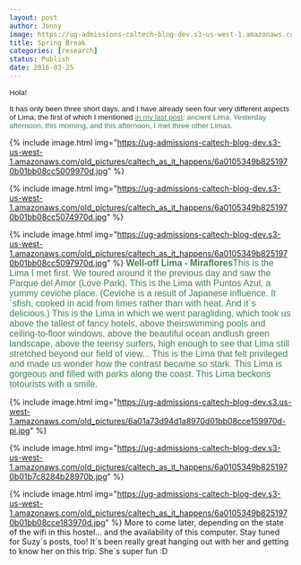 ```yaml
---
layout: post
author: Jenny
image: https://ug-admissions-caltech-blog-dev.s3-us-west-1.amazonaws.com/old_pictures/caltech_as_it_happens/6a0105349b8251970b01bb08cc4f77970d.jpg
title: Spring Break
categories: [research]
status: Publish
date: 2016-03-25
---
```



<span style="font-size: 10pt; font-family: arial,helvetica,sans-serif;">Hola!

<span style="font-size: 10pt; font-family: arial,helvetica,sans-serif;">It has only been three short days, and I have already seen four very different aspects of Lima, the first of which I mentioned <span style="color: #438059;"><a href="https://caltech.typepad.com/caltech_as_it_happens/2016/03/spring-break-a-peru-spective.html" style="color: #438059;" target="_blank">in my last post</a>: ancient Lima. Yesterday afternoon, this morning, and this afternoon, I met three other Limas.


{% include image.html img="https://ug-admissions-caltech-blog-dev.s3-us-west-1.amazonaws.com/old_pictures/caltech_as_it_happens/6a0105349b8251970b01bb08cc5009970d.jpg" %}


{% include image.html img="https://ug-admissions-caltech-blog-dev.s3-us-west-1.amazonaws.com/old_pictures/caltech_as_it_happens/6a0105349b8251970b01bb08cc5074970d.jpg" %}


{% include image.html img="https://ug-admissions-caltech-blog-dev.s3-us-west-1.amazonaws.com/old_pictures/caltech_as_it_happens/6a0105349b8251970b01bb08cc5097970d.jpg" %}
<span style="font-size: 12pt; font-family: arial, helvetica, sans-serif; color: #438059;">**Well-off Lima - Miraflores**This is the Lima I met first. We toured around it the previous day and saw the Parque del Amor (Love Park). This is the Lima with Puntos Azul, a yummy ceviche place. (Ceviche is a result of Japanese influence. It´sfish, cooked in acid from limes rather than with heat. And it´s delicious.) This is the Lima in which we went paragliding, which took us above the tallest of fancy hotels, above theirswimming pools and ceiling-to-floor windows, above the beautiful ocean andlush green landscape, above the teensy surfers, high enough to see that Lima still stretched beyond our field of view... This is the Lima that felt privileged and made us wonder how the contrast became so stark. This Lima is gorgeous and filled with parks along the coast. This Lima beckons totourists with a smile.


{% include image.html img="https://ug-admissions-caltech-blog-dev.s3.us-west-1.amazonaws.com/old_pictures/6a01a73d94d1a8970d01bb08cce159970d-pi.jpg" %}


{% include image.html img="https://ug-admissions-caltech-blog-dev.s3-us-west-1.amazonaws.com/old_pictures/caltech_as_it_happens/6a0105349b8251970b01b7c8284b28970b.jpg" %}


{% include image.html img="https://ug-admissions-caltech-blog-dev.s3-us-west-1.amazonaws.com/old_pictures/caltech_as_it_happens/6a0105349b8251970b01bb08cce183970d.jpg" %}
More to come later, depending on the state of the wifi in this hostel... and the availability of this computer. Stay tuned for Suzy´s posts, too! It´s been really great hanging out with her and getting to know her on this trip. She´s super fun :D

